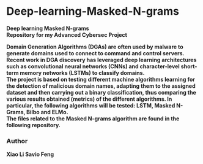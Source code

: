 # Deep-learning-Masked-N-grams
<b>Deep learning Masked N-grams<b> <br>
Repository for my Advanced Cybersec Project

Domain Generation Algorithms (DGAs) are often used by malware to generate domains used to connect to command and control servers. Recent work in DGA discovery has leveraged deep learning architectures such as convolutional neural networks (CNNs) and character-level short-term memory networks (LSTMs) to classify domains. <br>
The project is based on testing different machine algorithms learning for the detection of malicious domain names, adapting them to the assigned dataset and then carrying out a binary classification, thus comparing the various results obtained (metrics) of the different algorithms. In particular, the following algorithms will be tested: LSTM, Masked N-Grams, Bilbo and ELMo. <br>
The files related to the Masked N-grams algorithm are found in the following repository.

### Author
Xiao Li Savio Feng
